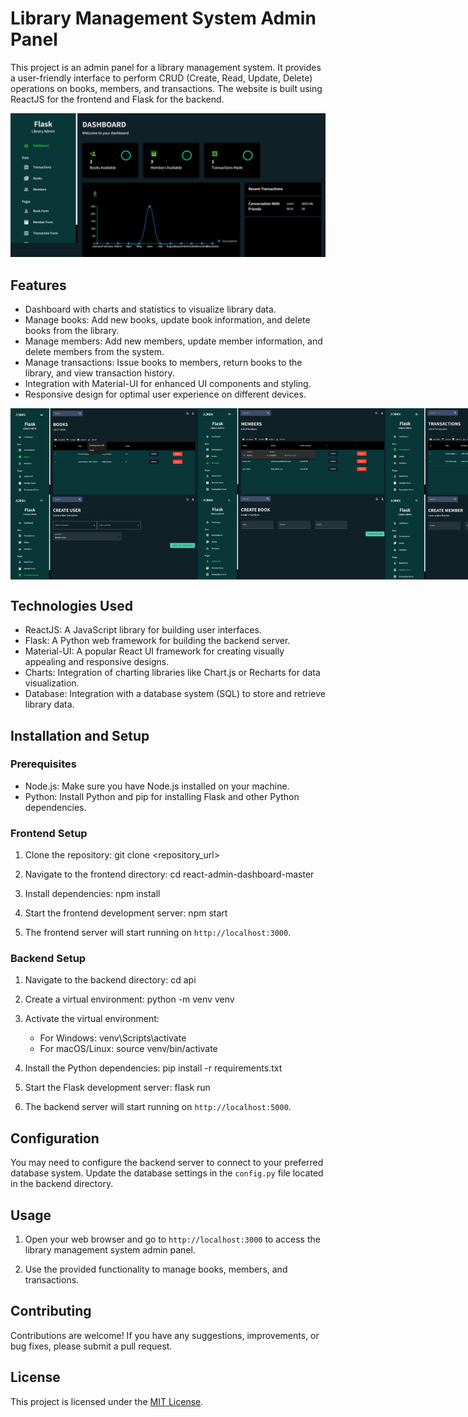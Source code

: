 # Library Management System Admin Panel

This project is an admin panel for a library management system. It provides a user-friendly interface to perform CRUD (Create, Read, Update, Delete) operations on books, members, and transactions. The website is built using ReactJS for the frontend and Flask for the backend.

![Dashboard](api/book_project/static/Homepage.png)

## Features

- Dashboard with charts and statistics to visualize library data.
- Manage books: Add new books, update book information, and delete books from the library.
- Manage members: Add new members, update member information, and delete members from the system.
- Manage transactions: Issue books to members, return books to the library, and view transaction history.
- Integration with Material-UI for enhanced UI components and styling.
- Responsive design for optimal user experience on different devices.
<div style="display: flex; justify-content: space-between;">
    <img src="api/book_project/static/bookslist.png" alt="Image 1" width="300">
    <img src="api/book_project/static/memberlist.png" alt="Image 2" width="300">
    <img src="api/book_project/static/transactionlist.png" alt="Image 2" width="300">
</div>
<div style="display: flex; justify-content: space-between;">
    <img src="api/book_project/static/transactionform.png" alt="Image 1" width="300">
    <img src="api/book_project/static/bookform.png" alt="Image 2" width="300">
    <img src="api/book_project/static/memberform.png" alt="Image 2" width="300">
</div>

## Technologies Used

- ReactJS: A JavaScript library for building user interfaces.
- Flask: A Python web framework for building the backend server.
- Material-UI: A popular React UI framework for creating visually appealing and responsive designs.
- Charts: Integration of charting libraries like Chart.js or Recharts for data visualization.
- Database: Integration with a database system (SQL) to store and retrieve library data.


## Installation and Setup

### Prerequisites

- Node.js: Make sure you have Node.js installed on your machine.
- Python: Install Python and pip for installing Flask and other Python dependencies.

### Frontend Setup

1. Clone the repository:
git clone <repository_url>

2. Navigate to the frontend directory:
cd react-admin-dashboard-master

3. Install dependencies:
npm install

4. Start the frontend development server:
npm start

5. The frontend server will start running on `http://localhost:3000`.

### Backend Setup

1. Navigate to the backend directory:
cd api

2. Create a virtual environment:
python -m venv venv

3. Activate the virtual environment:
   - For Windows:
   venv\Scripts\activate
   - For macOS/Linux:
   source venv/bin/activate

4. Install the Python dependencies:
pip install -r requirements.txt

5. Start the Flask development server:
flask run

6. The backend server will start running on `http://localhost:5000`.

## Configuration

You may need to configure the backend server to connect to your preferred database system. Update the database settings in the `config.py` file located in the backend directory.

## Usage

1. Open your web browser and go to `http://localhost:3000` to access the library management system admin panel.

2. Use the provided functionality to manage books, members, and transactions.

## Contributing

Contributions are welcome! If you have any suggestions, improvements, or bug fixes, please submit a pull request.

## License

This project is licensed under the [MIT License](LICENSE).














